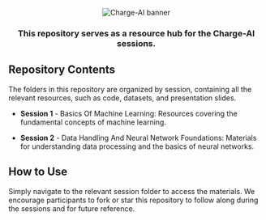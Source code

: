 <p align="center">
<img src="https://github.com/nsdcmec/Charge-AI/blob/main/assets/banner.jpg" alt="Charge-AI banner">
</p>

<div align="center">
  <h3>This repository serves as a resource hub for the Charge-AI sessions.</h3>
</div>


## Repository Contents
The folders in this repository are organized by session, containing all the relevant resources, such as code, datasets, and presentation slides.

- **Session 1** - Basics Of Machine Learning: Resources covering the fundamental concepts of machine learning.

- **Session 2** - Data Handling And Neural Network Foundations: Materials for understanding data processing and the basics of neural networks.

## How to Use
Simply navigate to the relevant session folder to access the materials. We encourage participants to fork or star this repository to follow along during the sessions and for future reference.
